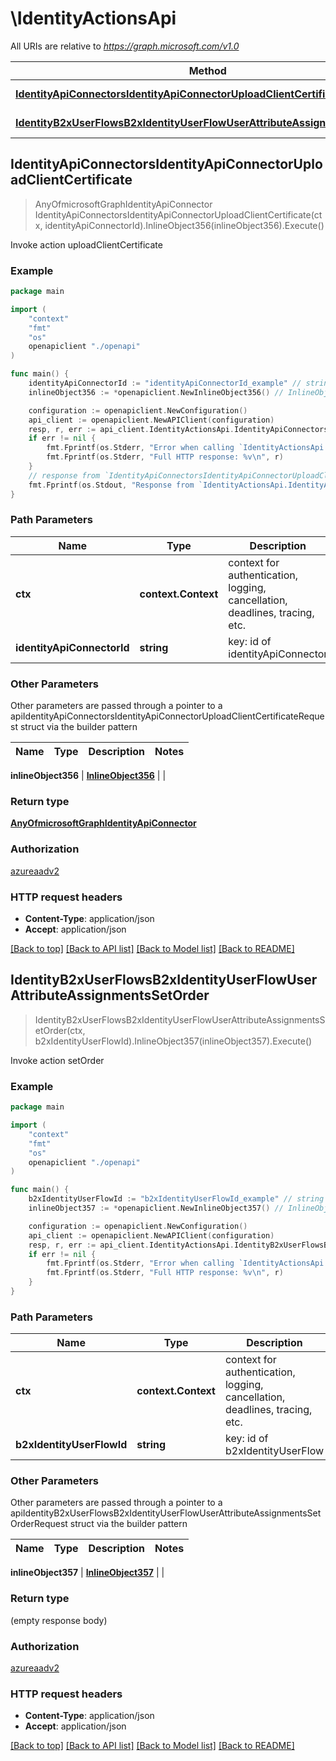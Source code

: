 # \IdentityActionsApi

All URIs are relative to *https://graph.microsoft.com/v1.0*

Method | HTTP request | Description
------------- | ------------- | -------------
[**IdentityApiConnectorsIdentityApiConnectorUploadClientCertificate**](IdentityActionsApi.md#IdentityApiConnectorsIdentityApiConnectorUploadClientCertificate) | **Post** /identity/apiConnectors/{identityApiConnector-id}/microsoft.graph.uploadClientCertificate | Invoke action uploadClientCertificate
[**IdentityB2xUserFlowsB2xIdentityUserFlowUserAttributeAssignmentsSetOrder**](IdentityActionsApi.md#IdentityB2xUserFlowsB2xIdentityUserFlowUserAttributeAssignmentsSetOrder) | **Post** /identity/b2xUserFlows/{b2xIdentityUserFlow-id}/userAttributeAssignments/microsoft.graph.setOrder | Invoke action setOrder



## IdentityApiConnectorsIdentityApiConnectorUploadClientCertificate

> AnyOfmicrosoftGraphIdentityApiConnector IdentityApiConnectorsIdentityApiConnectorUploadClientCertificate(ctx, identityApiConnectorId).InlineObject356(inlineObject356).Execute()

Invoke action uploadClientCertificate

### Example

```go
package main

import (
    "context"
    "fmt"
    "os"
    openapiclient "./openapi"
)

func main() {
    identityApiConnectorId := "identityApiConnectorId_example" // string | key: id of identityApiConnector
    inlineObject356 := *openapiclient.NewInlineObject356() // InlineObject356 | 

    configuration := openapiclient.NewConfiguration()
    api_client := openapiclient.NewAPIClient(configuration)
    resp, r, err := api_client.IdentityActionsApi.IdentityApiConnectorsIdentityApiConnectorUploadClientCertificate(context.Background(), identityApiConnectorId).InlineObject356(inlineObject356).Execute()
    if err != nil {
        fmt.Fprintf(os.Stderr, "Error when calling `IdentityActionsApi.IdentityApiConnectorsIdentityApiConnectorUploadClientCertificate``: %v\n", err)
        fmt.Fprintf(os.Stderr, "Full HTTP response: %v\n", r)
    }
    // response from `IdentityApiConnectorsIdentityApiConnectorUploadClientCertificate`: AnyOfmicrosoftGraphIdentityApiConnector
    fmt.Fprintf(os.Stdout, "Response from `IdentityActionsApi.IdentityApiConnectorsIdentityApiConnectorUploadClientCertificate`: %v\n", resp)
}
```

### Path Parameters


Name | Type | Description  | Notes
------------- | ------------- | ------------- | -------------
**ctx** | **context.Context** | context for authentication, logging, cancellation, deadlines, tracing, etc.
**identityApiConnectorId** | **string** | key: id of identityApiConnector | 

### Other Parameters

Other parameters are passed through a pointer to a apiIdentityApiConnectorsIdentityApiConnectorUploadClientCertificateRequest struct via the builder pattern


Name | Type | Description  | Notes
------------- | ------------- | ------------- | -------------

 **inlineObject356** | [**InlineObject356**](InlineObject356.md) |  | 

### Return type

[**AnyOfmicrosoftGraphIdentityApiConnector**](anyOf&lt;microsoft.graph.identityApiConnector&gt;.md)

### Authorization

[azureaadv2](../README.md#azureaadv2)

### HTTP request headers

- **Content-Type**: application/json
- **Accept**: application/json

[[Back to top]](#) [[Back to API list]](../README.md#documentation-for-api-endpoints)
[[Back to Model list]](../README.md#documentation-for-models)
[[Back to README]](../README.md)


## IdentityB2xUserFlowsB2xIdentityUserFlowUserAttributeAssignmentsSetOrder

> IdentityB2xUserFlowsB2xIdentityUserFlowUserAttributeAssignmentsSetOrder(ctx, b2xIdentityUserFlowId).InlineObject357(inlineObject357).Execute()

Invoke action setOrder

### Example

```go
package main

import (
    "context"
    "fmt"
    "os"
    openapiclient "./openapi"
)

func main() {
    b2xIdentityUserFlowId := "b2xIdentityUserFlowId_example" // string | key: id of b2xIdentityUserFlow
    inlineObject357 := *openapiclient.NewInlineObject357() // InlineObject357 | 

    configuration := openapiclient.NewConfiguration()
    api_client := openapiclient.NewAPIClient(configuration)
    resp, r, err := api_client.IdentityActionsApi.IdentityB2xUserFlowsB2xIdentityUserFlowUserAttributeAssignmentsSetOrder(context.Background(), b2xIdentityUserFlowId).InlineObject357(inlineObject357).Execute()
    if err != nil {
        fmt.Fprintf(os.Stderr, "Error when calling `IdentityActionsApi.IdentityB2xUserFlowsB2xIdentityUserFlowUserAttributeAssignmentsSetOrder``: %v\n", err)
        fmt.Fprintf(os.Stderr, "Full HTTP response: %v\n", r)
    }
}
```

### Path Parameters


Name | Type | Description  | Notes
------------- | ------------- | ------------- | -------------
**ctx** | **context.Context** | context for authentication, logging, cancellation, deadlines, tracing, etc.
**b2xIdentityUserFlowId** | **string** | key: id of b2xIdentityUserFlow | 

### Other Parameters

Other parameters are passed through a pointer to a apiIdentityB2xUserFlowsB2xIdentityUserFlowUserAttributeAssignmentsSetOrderRequest struct via the builder pattern


Name | Type | Description  | Notes
------------- | ------------- | ------------- | -------------

 **inlineObject357** | [**InlineObject357**](InlineObject357.md) |  | 

### Return type

 (empty response body)

### Authorization

[azureaadv2](../README.md#azureaadv2)

### HTTP request headers

- **Content-Type**: application/json
- **Accept**: application/json

[[Back to top]](#) [[Back to API list]](../README.md#documentation-for-api-endpoints)
[[Back to Model list]](../README.md#documentation-for-models)
[[Back to README]](../README.md)

